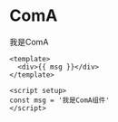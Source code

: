 # ComA

我是ComA

```vue
<template>
  <div>{{ msg }}</div>
</template>

<script setup>
const msg = '我是ComA组件'
</script>
```